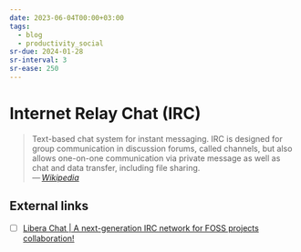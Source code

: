 ```yaml
---
date: 2023-06-04T00:00+03:00
tags:
  - blog
  - productivity_social
sr-due: 2024-01-28
sr-interval: 3
sr-ease: 250
---
```


# Internet Relay Chat (IRC)

> Text-based chat system for instant messaging. IRC is designed for group
> communication in discussion forums, called channels, but also allows
> one-on-one communication via private message as well as chat and data
> transfer, including file sharing.\
> — <cite>[Wikipedia](https://en.wikipedia.org/wiki/Internet_Relay_Chat)</cite>

## External links

- [ ] [Libera Chat | A next-generation IRC network for FOSS projects collaboration!](https://libera.chat/)
